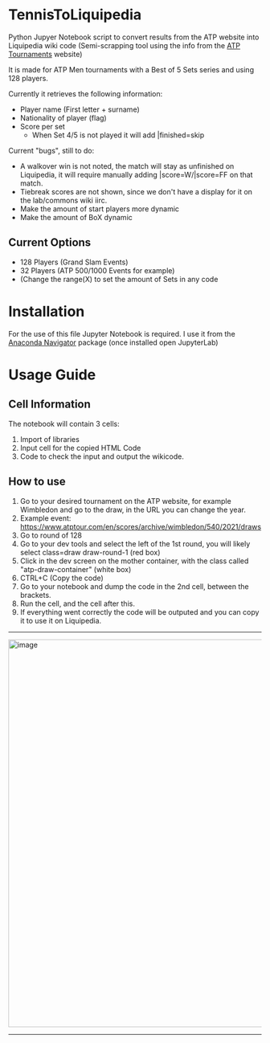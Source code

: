 # TennisToLiquipedia
Python Jupyer Notebook script to convert results from the ATP website into Liquipedia wiki code
(Semi-scrapping tool using the info from the [ATP Tournaments](https://www.atptour.com/en) website)

It is made for ATP Men tournaments with a Best of 5 Sets series and using 128 players.

Currently it retrieves the following information:
- Player name (First letter + surname)
- Nationality of player (flag)
- Score per set
  - When Set 4/5 is not played it will add |finished=skip

Current "bugs", still to do:
- A walkover win is not noted, the match will stay as unfinished on Liquipedia, it will require manually adding |score=W/|score=FF on that match.
- Tiebreak scores are not shown, since we don't have a display for it on the lab/commons wiki iirc.
- Make the amount of start players more dynamic
- Make the amount of BoX dynamic

## Current Options
- 128 Players (Grand Slam Events)
- 32 Players (ATP 500/1000 Events for example)
- (Change the range(X) to set the amount of Sets in any code

# Installation
For the use of this file Jupyter Notebook is required.
I use it from the [Anaconda Navigator](https://www.anaconda.com/products/navigator) package (once installed open JupyterLab)

# Usage Guide
## Cell Information
The notebook will contain 3 cells:
1. Import of libraries
2. Input cell for the copied HTML Code
3. Code to check the input and output the wikicode.

## How to use
1. Go to your desired tournament on the ATP website, for example Wimbledon and go to the draw, in the URL you can change the year.
2. Example event: https://www.atptour.com/en/scores/archive/wimbledon/540/2021/draws
3. Go to round of 128
4. Go to your dev tools and select the left of the 1st round, you will likely select class=draw draw-round-1 (red box)
5. Click in the dev screen on the mother container, with the class called "atp-draw-container" (white box)
6. CTRL+C (Copy the code)
7. Go to your notebook and dump the code in the 2nd cell, between the brackets.
8. Run the cell, and the cell after this.
9. If everything went correctly the code will be outputed and you can copy it to use it on Liquipedia.
<hr/>
<img width="1730" height="772" alt="image" src="https://github.com/user-attachments/assets/958daf17-ea39-45ea-947c-1619a9c04477" />
<hr/>
